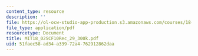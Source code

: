 ```yaml
---
content_type: resource
description: ''
file: https://ol-ocw-studio-app-production.s3.amazonaws.com/courses/18-02sc-multivariable-calculus-fall-2010/51faec58ad34a33972a4762912862daa_MIT18_02SCF10Rec_29_300k.pdf
file_type: application/pdf
resourcetype: Document
title: MIT18_02SCF10Rec_29_300k.pdf
uid: 51faec58-ad34-a339-72a4-762912862daa
---
```


